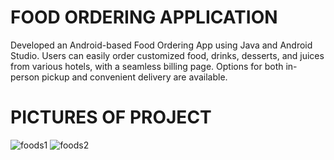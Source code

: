 # FOOD ORDERING APPLICATION
Developed an Android-based Food Ordering App using Java and Android Studio. Users can easily order customized food, drinks, desserts, and juices from various hotels, with a seamless billing page. Options for both in-person pickup and convenient delivery are available.
# PICTURES OF PROJECT
![foods1](https://github.com/ashreee/ANFOODS/assets/144210861/4815ebf3-58e3-426d-bda2-b7b0388040d5)
![foods2](https://github.com/ashreee/ANFOODS/assets/144210861/856a22a2-7395-4b67-a769-7e827e08a9f9)
